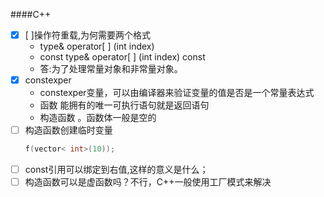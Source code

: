 ####C++
- [x] [ ]操作符重载,为何需要两个格式
	* type& operator[ ] (int index)
	* const type& operator[ ] (int index) const
	* 答:为了处理常量对象和非常量对象。
- [x] constexper
	* constexper变量，可以由编译器来验证变量的值是否是一个常量表达式
	* 函数 能拥有的唯一可执行语句就是返回语句
	* 构造函数 。函数体一般是空的
- [ ] 构造函数创建临时变量
	```cpp
    f(vector< int>(10));
    ```
- [ ] const引用可以绑定到右值,这样的意义是什么；
- [ ] 构造函数可以是虚函数吗？不行，C++一般使用工厂模式来解决